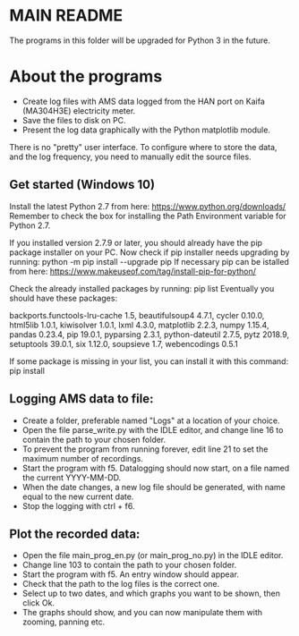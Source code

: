 # MAIN README

The programs in this folder will be upgraded for Python 3 in the future.

About the programs
==================
* Create log files with AMS data logged from the HAN port on Kaifa (MA304H3E) electricity meter.
* Save the files to disk on PC.
* Present the log data graphically with the Python matplotlib module.

There is no "pretty" user interface. To configure where to store the data, and the log frequency, you need to manually edit the source files.

Get started (Windows 10)
------------------------
Install the latest Python 2.7 from here: https://www.python.org/downloads/
Remember to check the box for installing the Path Environment variable for Python 2.7.

If you installed version 2.7.9 or later, you should already have the pip package installer on your PC.
Now check if pip installer needs upgrading by running: python -m pip install --upgrade pip
If necessary pip can be istalled from here: https://www.makeuseof.com/tag/install-pip-for-python/

Check the already installed packages by running: pip list
Eventually you should have these packages:

backports.functools-lru-cache 1.5, beautifulsoup4 4.7.1, cycler 0.10.0, html5lib 1.0.1, kiwisolver 1.0.1, lxml 4.3.0, matplotlib 2.2.3, numpy 1.15.4, pandas 0.23.4, pip 19.0.1, pyparsing 2.3.1, python-dateutil 2.7.5, pytz 2018.9, setuptools 39.0.1, six 1.12.0, soupsieve 1.7, webencodings 0.5.1

If some package is missing in your list, you can install it with this command: pip install <package name>

Logging AMS data to file:
-------------------------
* Create a folder, preferable named "Logs" at a location of your choice.
* Open the file parse_write.py with the IDLE editor, and change line 16 to contain the path to your chosen folder.
* To prevent the program from running forever, edit line 21 to set the maximum number of recordings.
* Start the program with f5. Datalogging should now start, on a file named the current YYYY-MM-DD.
* When the date changes, a new log file should be generated, with name equal to the new current date.
* Stop the logging with ctrl + f6.

Plot the recorded data:
-----------------------
* Open the file main_prog_en.py (or main_prog_no.py) in the IDLE editor.
* Change line 103 to contain the path to your chosen folder.
* Start the program with f5. An entry window should appear.
* Check that the path to the log files is the correct one.
* Select up to two dates, and which graphs you want to be shown, then click Ok.
* The graphs should show, and you can now manipulate them with zooming, panning etc.
